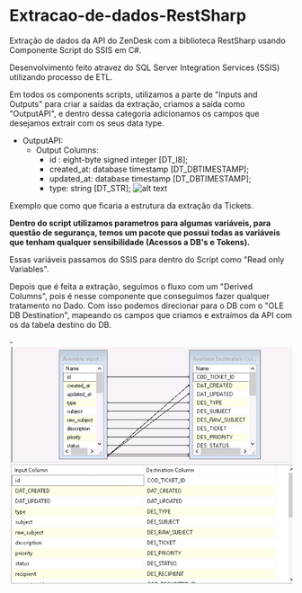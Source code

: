 # Extracao-de-dados-RestSharp

Extração de dados da API do ZenDesk com a biblioteca RestSharp usando Componente Script do SSIS em C#.

Desenvolvimento feito atravez do SQL Server Integration Services (SSIS) utilizando processo de ETL.		


Em todos os components scripts, utilizamos a parte de "Inputs and Outputs" para criar a saídas da extração, criamos a saída como "OutputAPI", e dentro dessa categoria adicionamos os campos que desejamos extrair com os seus data type.

* OutputAPI:
  * Output Columns:
    * id : eight-byte signed integer [DT_I8];
    * created_at: database timestamp [DT_DBTIMESTAMP];
    * updated_at: database timestamp [DT_DBTIMESTAMP];
    * type: string [DT_STR];
![alt text](https://github.com/pedrogfx/Extracao-de-dados-RestSharp/blob/master/ZENDESK/TICKETS/Print%20output%20example.png)
    
Exemplo que como que ficaria a estrutura da extração da Tickets.

**Dentro do script utilizamos parametros para algumas variáveis, para questão de segurança, temos um pacote que possui todas as variáveis que tenham qualquer sensibilidade (Acessos a DB's e Tokens).**

Essas variáveis passamos do SSIS para dentro do Script como "Read only Variables".

Depois que é feita a extração, seguimos o fluxo com um "Derived Columns", pois é nesse componente que conseguimos fazer qualquer tratamento no Dado. Com isso podemos direcionar para o DB com o "OLE DB Destination", mapeando os campos que criamos e extraímos da API com os da tabela destino do DB.
		
-![alt text](https://github.com/pedrogfx/Extracao-RestSharp/blob/master/ZENDESK/TICKETS/Print%20destination%20example.png)
